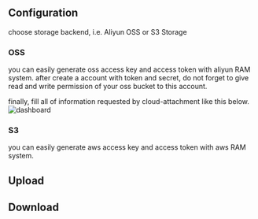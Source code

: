 ## Configuration
choose storage backend, i.e. Aliyun OSS or S3 Storage

### OSS
you can easily generate oss access key and access token with aliyun RAM system.
after create a account with token and secret, do not forget to give read and write
permission of your oss bucket to this account.

finally, fill all of information requested by cloud-attachment like this below.
![dashboard](https://github.com/roodkcab/cloud-attachment-support/)

### S3
you can easily generate aws access key and access token with aws RAM system.

## Upload

## Download
